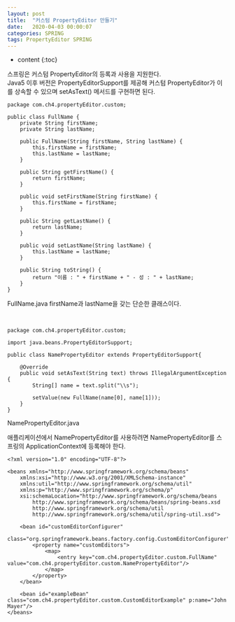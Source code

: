 ```yaml
---
layout: post
title:  "커스텀 PropertyEditor 만들기"
date:   2020-04-03 00:00:07
categories: SPRING
tags: PropertyEditor SPRING
---
```


* content
{:toc}

스프링은 커스텀 PropertyEditor의 등록과 사용을 지원한다. <br>
Java5 이후 버전은 PropertyEditorSupport를 제공해 커스텀 PropertyEditor가 이를 상속할 수 있으며 
setAsText() 메서드를 구현하면 된다. 

```
package com.ch4.propertyEditor.custom;

public class FullName {
	private String firstName;
	private String lastName;

	public FullName(String firstName, String lastName) {
		this.firstName = firstName;
		this.lastName = lastName;
	}

	public String getFirstName() {
		return firstName;
	}

	public void setFirstName(String firstName) {
		this.firstName = firstName;
	}

	public String getLastName() {
		return lastName;
	}

	public void setLastName(String lastName) {
		this.lastName = lastName;
	}

	public String toString() {
		return "이름 : " + firstName + " - 성 : " + lastName;
	}
}
```
FullName.java
firstName과 lastName을 갖는 단순한 클래스이다.

<br>


```
package com.ch4.propertyEditor.custom;

import java.beans.PropertyEditorSupport;

public class NamePropertyEditor extends PropertyEditorSupport{

	@Override
	public void setAsText(String text) throws IllegalArgumentException {
		String[] name = text.split("\\s");

		setValue(new FullName(name[0], name[1]));
	}
}
```
NamePropertyEditor.java

애플리케이션에서 NamePropertyEditor를 사용하려면 NamePropertyEditor를 스프링의 ApplicationContext에 등록해야 한다. 


```
<?xml version="1.0" encoding="UTF-8"?>

<beans xmlns="http://www.springframework.org/schema/beans"
    xmlns:xsi="http://www.w3.org/2001/XMLSchema-instance"
    xmlns:util="http://www.springframework.org/schema/util"
    xmlns:p="http://www.springframework.org/schema/p"
    xsi:schemaLocation="http://www.springframework.org/schema/beans
        http://www.springframework.org/schema/beans/spring-beans.xsd
        http://www.springframework.org/schema/util
        http://www.springframework.org/schema/util/spring-util.xsd">

    <bean id="customEditorConfigurer"
        class="org.springframework.beans.factory.config.CustomEditorConfigurer">
    	<property name="customEditors">
    		<map>
    			<entry key="com.ch4.propertyEditor.custom.FullName" value="com.ch4.propertyEditor.custom.NamePropertyEditor"/>
    		</map>
    	</property>
    </bean>

    <bean id="exampleBean" class="com.ch4.propertyEditor.custom.CustomEditorExample" p:name="John Mayer"/>
</beans>
```
